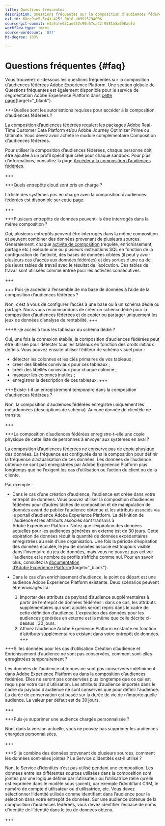 ```yaml
---
title: Questions fréquentes
description: Questions fréquentes sur la composition d’audiences fédérées Adobe Experience Platform
exl-id: 68cc0ae5-5c41-425f-8b10-ab3515294006
source-git-commit: e3a5afe631ad652c90d67ca22f0581b5a068ad5d
workflow-type: tm+mt
source-wordcount: '827'
ht-degree: 100%

---
```


# Questions fréquentes {#faq}

Vous trouverez ci-dessous les questions fréquentes sur la composition d’audiences fédérées Adobe Experience Platform. Une section globale de Questions fréquentes est également disponible pour le service de segmentation Adobe Experience Platform dans [cette page](https://experienceleague.adobe.com/fr/docs/experience-platform/segmentation/faq){target="_blank"}.


+++Quelles sont les autorisations requises pour accéder à la composition d’audiences fédérées ?

La composition d’audiences fédérées requiert les packages Adobe Real-Time Customer Data Platform et/ou Adobe Journey Optimizer Prime ou Ultimate. Vous devez avoir acheté le module complémentaire Composition d’audiences fédérées.

Pour utiliser la composition d’audiences fédérées, chaque personne doit être ajoutée à un profil spécifique créé pour chaque sandbox. Pour plus d’informations, consultez la page [Accéder à la composition d’audiences fédérées](access-prerequisites.md).

+++

+++Quels entrepôts cloud sont pris en charge ?

La liste des systèmes pris en charge avec la composition d’audiences fédérées est disponible sur [cette page](../start/access-prerequisites.md#supported-systems).

+++


+++Plusieurs entrepôts de données peuvent-ils être interrogés dans la même composition ?

Oui, plusieurs entrepôts peuvent être interrogés dans la même composition et peuvent combiner des données provenant de plusieurs sources.  Généralement, chaque [activité de composition](../compositions/orchestrate-activities.md) (requête, enrichissement, partage etc.) exécute une ou plusieurs instructions SQL en fonction de la configuration de l’activité, des bases de données ciblées (il peut y avoir plusieurs cas d’accès aux données fédérées) et des sorties d’une ou de plusieurs tables de travail avec le résultat de l’exécution. Ces tables de travail sont utilisées comme entrée pour les activités consécutives.

+++

+++ Puis-je accéder à l’ensemble de ma base de données à l’aide de la composition d’audiences fédérées ?

Non, c’est à vous de configurer l’accès à une base ou à un schéma dédié ou partagé. Nous vous recommandons de créer un schéma dédié pour la composition d’audiences fédérées et de copier ou partager uniquement les jeux de données d’analyse de rentabilité.
+++

+++Ai-je accès à tous les tableaux du schéma dédié ?

Oui, une fois la connexion établie, la composition d’audiences fédérées peut être utilisée pour détecter tous les tableaux en fonction des droits initiaux définis. Vous pouvez ensuite utiliser l’éditeur de schéma visuel pour :

* détecter les colonnes et les clés primaires de vos tableaux ;
* créer des libellés conviviaux pour ces tableaux ;
* créer des libellés conviviaux pour chaque colonne ;
* masquer les colonnes inutiles ;
* enregistrer la description de ces tableaux.
+++

+++Existe-t-il un enregistrement temporaire dans la composition d’audiences fédérées ?

Non, la composition d’audiences fédérées enregistre uniquement les métadonnées (descriptions de schéma). Aucune donnée de clientèle ne transite. <!--The Audience export flow is done directly from Adobe Experience Platform Audience Portal (via [Destination](../connections/destinations.md)) to the customer database. The creation and update flow is done directly from your data warehouse database to Adobe Experience Platform Audience Portal.-->

+++

+++La composition d’audiences fédérées enregistre-t-elle une copie physique de cette liste de personnes à envoyer aux systèmes en aval ?

La composition d’audiences fédérées ne conserve pas de copie physique des données. La fréquence est configurée dans la composition pour définir la fréquence d’actualisation de ces données. Les données de l’audience obtenue ne sont pas enregistrées par Adobe Experience Platform plus longtemps que ne l’exigent les cas d’utilisation ou l’action du client ou de la cliente.

Par exemple :

* Dans le cas d’une création d’audience, l’audience est créée dans votre entrepôt de données. Vous pouvez utiliser la composition d’audiences fédérées pour d’autres tâches de composition et de manipulation de données avant de publier l’audience obtenue et les attributs associés via le portail d’audience Adobe Experience Platform. La définition de l’audience et les attributs associés sont transmis à Adobe Experience Platform.
Notez que l’expiration des données actuelles pour les audiences générées en externe est de 30 jours. Cette expiration de données réduit la quantité de données excédentaires enregistrées au sein d’une organisation. Une fois la période d’expiration des données écoulée, le jeu de données associé est toujours visible dans l’inventaire du jeu de données, mais vous ne pouvez pas activer l’audience et le nombre de profils s’affiche comme nul. Pour en savoir plus, consultez la [documentation d’Adobe Experience Platform](https://experienceleague.adobe.com/fr/docs/experience-platform/segmentation/faq#how-long-do-externally-generated-audiences-last-for){target="_blank"}.

* Dans le cas d’un enrichissement d’audience, le point de départ est une audience Adobe Experience Platform existante. Deux scénarios peuvent être envisagés ici :
   1. Importer des attributs de payload d’audience supplémentaires à partir de l’entrepôt de données fédérées : dans ce cas, les attributs supplémentaires qui sont ajoutés seront repris dans le cadre de cette définition d’audience. L’expiration des données pour les audiences générées en externe est la même que celle décrite ci-dessus : 30 jours.
   1. Affinez l’audience Adobe Experience Platform existante en fonction d’attributs supplémentaires existant dans votre entrepôt de données. <!--For example, you have an audience of customers who have shown interest in a particular product on the website for the last two months. You now want to take this audience and further segment it using Federated Audience Composition to only include customers who have a high credit score. The credit score is deemed sensitive and individual credit score data points are not copied over from the data warehouse.-->
+++

+++Si les données pour les cas d’utilisation Création d’audience et Enrichissement d’audience ne sont pas conservées, comment sont-elles enregistrées temporairement ?

Les données de l’audience obtenues ne sont pas conservées indéfiniment dans Adobe Experience Platform ou dans la composition d’audiences fédérées. Elles ne seront pas conservées plus longtemps que ce qui est requis par votre cas d’utilisation. Les attributs d’audience importés dans le cadre du payload d’audience ne sont conservés que pour définir l’audience. La durée de conservation est basée sur la durée de vie de n’importe quelle audience. La valeur par défaut est de 30 jours.

+++

+++Puis-je supprimer une audience chargée personnalisée ?

Non, dans la version actuelle, vous ne pouvez pas supprimer les audiences chargées personnalisées.

+++

+++Si je combine des données provenant de plusieurs sources, comment les données sont-elles jointes ? Le Service d’identités est-il utilisé ?

Non, le Service d’identités n’est pas utilisé pendant une composition. Les données entre les différentes sources utilisées dans la composition sont jointes par une logique définie par l’utilisateur ou l’utilisatrice (telle qu’elle est exprimée dans le modèle sous-jacent), par exemple l’identifiant CRM, le numéro de compte d’utilisateur ou d’utilisatrice, etc. Vous devez sélectionner l’identité utilisée comme identifiant dans l’audience pour la sélection dans votre entrepôt de données. Sur une audience obtenue de la composition d’audiences fédérées, vous devez identifier l’espace de noms d’identité de l’identité dans le jeu de données obtenu.

+++
<!--
+++How are customer consent preferences honored for externally generated audiences that are imported into Federated Audience Composition?

As customer data is captured from multiple channels, identity stitching and merge policies allow this data to be consolidated in a single Real-Time Customer Profile. Information on the customers' consent preferences are stored and evaluated at the profile level.

Downstream Real-Time CDP and Journey Optimizer destinations check each profile for consent preferences prior to activation. Each profile's consent information is compared against consent requirements for a particular destination. If the profile does not satisfy the requirements, that profile is not sent to a destination.

When an external audience is ingested into Federated Audience Composition, it is reconciliated with existing profiles using a primary ID such as email or ECID. As a result, the existing consent policies will remain in force throughout activation.

>[!NOTE]
>
>Since the payload variables are not stored in the profile but in the data lake, you should not include consent information in externally generated audiences. Instead, use other Adobe Experience Platform ingestion channels where profile data is imported.

+++
-->
